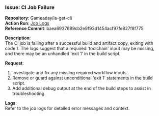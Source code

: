 ### Issue: CI Job Failure

**Repository**: Gameaday/ia-get-cli  
**Action Run**: [Job Logs](https://github.com/Gameaday/ia-get-cli/actions/runs/18048490006/job/51364956097)  
**Reference Commit**: baea6937689cb2e9f93d1454acf97fe827f8f775  

**Description**:  
The CI job is failing after a successful build and artifact copy, exiting with code 1. The logs suggest that a required 'toolchain' input may be missing, and there may be an unhandled 'exit 1' in the build script.

**Request**:  
1. Investigate and fix any missing required workflow inputs.  
2. Remove or guard against unconditional 'exit 1' statements in the build script.  
3. Add additional debug output at the end of the build steps to assist in troubleshooting.

**Logs**:  
Refer to the job logs for detailed error messages and context.